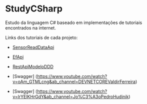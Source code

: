 # StudyCSharp

Estudo da linguagem C# baseado em implementações de tutoriais encontrados na internet.

Links dos tutoriais de cada projeto:

* [SensorReadDataApi](https://youtu.be/_KRSMsMIDvg)

* [EfApi](https://youtu.be/but7jqjopKM)

* [RestApiModeloDDD](https://youtu.be/plS-rf2UIPI)

* [Swagger] (https://www.youtube.com/watch?v=oAm_GTMLcng&ab_channel=DEVNETCOREValdirFerreira)
* [Swagger] (https://www.youtube.com/watch?v=lrYElKHrGdY&ab_channel=Jo%C3%A3oPedroHudinik)
